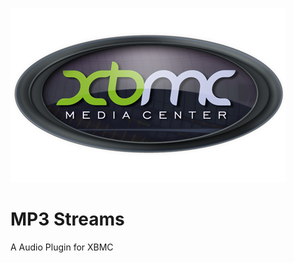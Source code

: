 ![alt tag](https://raw.githubusercontent.com/YggDrazil/plugin.audio.mp3streams/master/images/logo.png)

# MP3 Streams 
A Audio Plugin for XBMC

